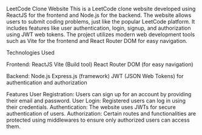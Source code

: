 LeetCode Clone Website
This is a LeetCode clone website developed using ReactJS for the frontend and Node.js for the backend. The website allows users to submit coding problems, just like the popular LeetCode platform. It includes features like user authentication, login, signup, and authorization using JWT web tokens. The project utilizes modern web development tools such as Vite for the frontend and React Router DOM for easy navigation.

Technologies Used

Frontend:
ReactJS
Vite (Build tool)
React Router DOM (for easy navigation)

Backend:
Node.js
Express.js (framework)
JWT (JSON Web Tokens) for authentication and authorization

Features
User Registration: Users can sign up for an account by providing their email and password.
User Login: Registered users can log in using their credentials.
Authentication: The website uses JWTs for secure authentication of users.
Authorization: Certain routes and functionalities are protected using middlewares to ensure only authorized users can access them.

